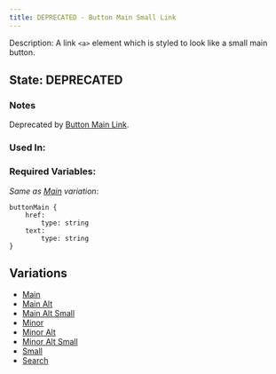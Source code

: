 ```yaml
---
title: DEPRECATED - Button Main Small Link
---
```

Description: A link `<a>` element which is styled to look like a small main button.

## State: DEPRECATED
### Notes
Deprecated by [Button Main Link](/?p=atoms-button-link).
### Used In:

### Required Variables:
_Same as [Main](/?p=atoms-button-link) variation_: 
~~~
buttonMain {
    href:
        type: string
    text: 
        type: string
}
~~~
## Variations
* [Main](/?p=atoms-button-link)
* [Main Alt](/?p=atoms-button-link-alt)
* [Main Alt Small](/?p=atoms-button-link-alt-sm)
* [Minor](/?p=atoms-button-link2)
* [Minor Alt](/?p=atoms-button-link2-alt)
* [Minor Alt Small](/?p=atoms-button-link2-alt-sm)
* [Small](/?p=atoms-button-link-sm)
* [Search](/?p=atoms-button-search)
